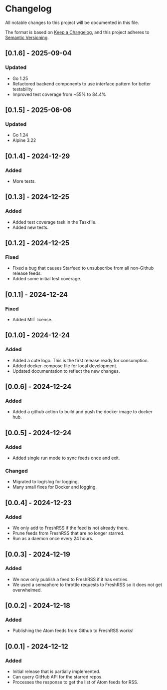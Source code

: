 # Changelog

All notable changes to this project will be documented in this file.

The format is based on [Keep a Changelog](https://keepachangelog.com/en/1.0.0/), and this project
adheres to [Semantic Versioning](https://semver.org/spec/v2.0.0.html).

## [0.1.6] - 2025-09-04

### Updated

- Go 1.25
- Refactored backend components to use interface pattern for better testability
- Improved test coverage from ~55% to 84.4%

## [0.1.5] - 2025-06-06

### Updated

- Go 1.24
- Alpine 3.22

## [0.1.4] - 2024-12-29

### Added

- More tests.

## [0.1.3] - 2024-12-25

### Added

- Added test coverage task in the Taskfile.
- Added new tests.

## [0.1.2] - 2024-12-25

### Fixed

- Fixed a bug that causes Starfeed to unsubscribe from all non-Github release feeds.
- Added some initial test coverage.

## [0.1.1] - 2024-12-24

### Fixed

- Added MIT license.

## [0.1.0] - 2024-12-24

### Added

- Added a cute logo. This is the first release ready for consumption.
- Added docker-compose file for local development.
- Updated documentation to reflect the new changes.

## [0.0.6] - 2024-12-24

### Added

- Added a github action to build and push the docker image to docker hub.

## [0.0.5] - 2024-12-24

### Added

- Added single run mode to sync feeds once and exit.

### Changed

- Migrated to log/slog for logging.
- Many small fixes for Docker and logging.

## [0.0.4] - 2024-12-23

### Added

- We only add to FreshRSS if the feed is not already there.
- Prune feeds from FreshRSS that are no longer starred.
- Run as a daemon once every 24 hours.

## [0.0.3] - 2024-12-19

### Added

- We now only publish a feed to FreshRSS if it has entries.
- We used a semaphore to throttle requests to FreshRSS so it does not get overwhelmed.

## [0.0.2] - 2024-12-18

### Added

- Publishing the Atom feeds from Github to FreshRSS works!

## [0.0.1] - 2024-12-12

### Added

- Initial release that is partially implemented.
- Can query GitHub API for the starred repos.
- Processes the response to get the list of Atom feeds for RSS.
